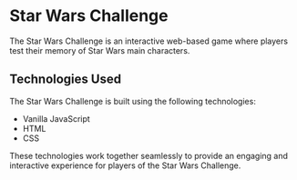 # Star Wars Challenge

The Star Wars Challenge is an interactive web-based game where players test their memory of Star Wars main characters.


## Technologies Used
The Star Wars Challenge is built using the following technologies:
- Vanilla JavaScript
- HTML
- CSS

These technologies work together seamlessly to provide an engaging and interactive experience for players of the Star Wars Challenge.

